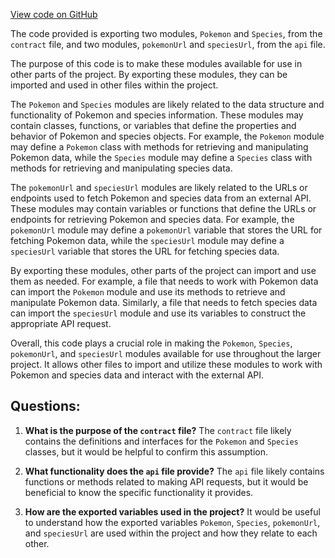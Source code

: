 [View code on GitHub](https://github.com/igorkamyshev/farfetched/apps/showcase/react-real-world-pokemons/src/entities/pokemon/index.ts)

The code provided is exporting two modules, `Pokemon` and `Species`, from the `contract` file, and two modules, `pokemonUrl` and `speciesUrl`, from the `api` file. 

The purpose of this code is to make these modules available for use in other parts of the project. By exporting these modules, they can be imported and used in other files within the project.

The `Pokemon` and `Species` modules are likely related to the data structure and functionality of Pokemon and species information. These modules may contain classes, functions, or variables that define the properties and behavior of Pokemon and species objects. For example, the `Pokemon` module may define a `Pokemon` class with methods for retrieving and manipulating Pokemon data, while the `Species` module may define a `Species` class with methods for retrieving and manipulating species data.

The `pokemonUrl` and `speciesUrl` modules are likely related to the URLs or endpoints used to fetch Pokemon and species data from an external API. These modules may contain variables or functions that define the URLs or endpoints for retrieving Pokemon and species data. For example, the `pokemonUrl` module may define a `pokemonUrl` variable that stores the URL for fetching Pokemon data, while the `speciesUrl` module may define a `speciesUrl` variable that stores the URL for fetching species data.

By exporting these modules, other parts of the project can import and use them as needed. For example, a file that needs to work with Pokemon data can import the `Pokemon` module and use its methods to retrieve and manipulate Pokemon data. Similarly, a file that needs to fetch species data can import the `speciesUrl` module and use its variables to construct the appropriate API request.

Overall, this code plays a crucial role in making the `Pokemon`, `Species`, `pokemonUrl`, and `speciesUrl` modules available for use throughout the larger project. It allows other files to import and utilize these modules to work with Pokemon and species data and interact with the external API.
## Questions: 
 1. **What is the purpose of the `contract` file?**
The `contract` file likely contains the definitions and interfaces for the `Pokemon` and `Species` classes, but it would be helpful to confirm this assumption.

2. **What functionality does the `api` file provide?**
The `api` file likely contains functions or methods related to making API requests, but it would be beneficial to know the specific functionality it provides.

3. **How are the exported variables used in the project?**
It would be useful to understand how the exported variables `Pokemon`, `Species`, `pokemonUrl`, and `speciesUrl` are used within the project and how they relate to each other.